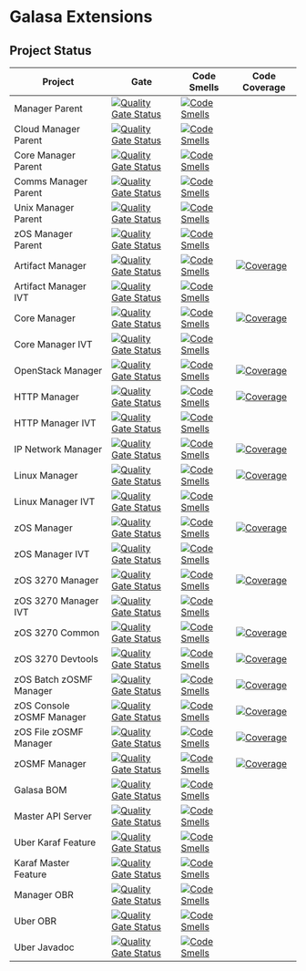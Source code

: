 # Galasa Extensions
## Project Status
| Project | Gate | Code Smells | Code Coverage |
| ------- | ---- | ----------- | ------------- |
| Manager Parent | [![Quality Gate Status](https://sonarqube.galasa.dev/api/project_badges/measure?project=dev.galasa%3Agalasa-managers-parent&metric=alert_status)](https://sonarqube.galasa.dev/dashboard?id=dev.galasa%3Agalasa-managers-parent) | [![Code Smells](https://sonarqube.galasa.dev/api/project_badges/measure?project=dev.galasa%3Agalasa-managers-parent&metric=code_smells)](https://sonarqube.galasa.dev/dashboard?id=dev.galasa%3Agalasa-managers-parent) |  |
| Cloud Manager Parent | [![Quality Gate Status](https://sonarqube.galasa.dev/api/project_badges/measure?project=dev.galasa%3Agalasa-managers-cloud-parent&metric=alert_status)](https://sonarqube.galasa.dev/dashboard?id=dev.galasa%3Agalasa-managers-cloud-parent) | [![Code Smells](https://sonarqube.galasa.dev/api/project_badges/measure?project=dev.galasa%3Agalasa-managers-cloud-parent&metric=code_smells)](https://sonarqube.galasa.dev/dashboard?id=dev.galasa%3Agalasa-managers-cloud-parent) |  |
| Core Manager Parent | [![Quality Gate Status](https://sonarqube.galasa.dev/api/project_badges/measure?project=dev.galasa%3Agalasa-managers-core-parent&metric=alert_status)](https://sonarqube.galasa.dev/dashboard?id=dev.galasa%3Agalasa-managers-core-parent) | [![Code Smells](https://sonarqube.galasa.dev/api/project_badges/measure?project=dev.galasa%3Agalasa-managers-core-parent&metric=code_smells)](https://sonarqube.galasa.dev/dashboard?id=dev.galasa%3Agalasa-managers-core-parent) |  |
| Comms Manager Parent | [![Quality Gate Status](https://sonarqube.galasa.dev/api/project_badges/measure?project=dev.galasa%3Agalasa-managers-comms-parent&metric=alert_status)](https://sonarqube.galasa.dev/dashboard?id=dev.galasa%3Agalasa-managers-comms-parent) | [![Code Smells](https://sonarqube.galasa.dev/api/project_badges/measure?project=dev.galasa%3Agalasa-managers-comms-parent&metric=code_smells)](https://sonarqube.galasa.dev/dashboard?id=dev.galasa%3Agalasa-managers-comms-parent) |  |
| Unix Manager Parent | [![Quality Gate Status](https://sonarqube.galasa.dev/api/project_badges/measure?project=dev.galasa%3Agalasa-managers-unix-parent&metric=alert_status)](https://sonarqube.galasa.dev/dashboard?id=dev.galasa%3Agalasa-managers-unix-parent) | [![Code Smells](https://sonarqube.galasa.dev/api/project_badges/measure?project=dev.galasa%3Agalasa-managers-unix-parent&metric=code_smells)](https://sonarqube.galasa.dev/dashboard?id=dev.galasa%3Agalasa-managers-unix-parent) |  |
| zOS Manager Parent | [![Quality Gate Status](https://sonarqube.galasa.dev/api/project_badges/measure?project=dev.galasa%3Agalasa-managers-zos-parent&metric=alert_status)](https://sonarqube.galasa.dev/dashboard?id=dev.galasa%3Agalasa-managers-zos-parent) | [![Code Smells](https://sonarqube.galasa.dev/api/project_badges/measure?project=dev.galasa%3Agalasa-managers-zos-parent&metric=code_smells)](https://sonarqube.galasa.dev/dashboard?id=dev.galasa%3Agalasa-managers-zos-parent) |  |
| Artifact Manager | [![Quality Gate Status](https://sonarqube.galasa.dev/api/project_badges/measure?project=dev.galasa%3Adev.galasa.artifact.manager&metric=alert_status)](https://sonarqube.galasa.dev/dashboard?id=dev.galasa%3Adev.galasa.artifact.manager) | [![Code Smells](https://sonarqube.galasa.dev/api/project_badges/measure?project=dev.galasa%3Adev.galasa.artifact.manager&metric=code_smells)](https://sonarqube.galasa.dev/dashboard?id=dev.galasa%3Adev.galasa.artifact.manager) | [![Coverage](https://sonarqube.galasa.dev/api/project_badges/measure?project=dev.galasa%3Adev.galasa.artifact.manager&metric=coverage)](https://sonarqube.galasa.dev/dashboard?id=dev.galasa%3Adev.galasa.artifact.manager) |
| Artifact Manager IVT | [![Quality Gate Status](https://sonarqube.galasa.dev/api/project_badges/measure?project=dev.galasa%3Adev.galasa.artifact.manager.ivt&metric=alert_status)](https://sonarqube.galasa.dev/dashboard?id=dev.galasa%3Adev.galasa.artifact.manager.ivt) | [![Code Smells](https://sonarqube.galasa.dev/api/project_badges/measure?project=dev.galasa%3Adev.galasa.artifact.manager.ivt&metric=code_smells)](https://sonarqube.galasa.dev/dashboard?id=dev.galasa%3Adev.galasa.artifact.manager.ivt) |  |
| Core Manager | [![Quality Gate Status](https://sonarqube.galasa.dev/api/project_badges/measure?project=dev.galasa%3Adev.galasa.core.manager&metric=alert_status)](https://sonarqube.galasa.dev/dashboard?id=dev.galasa%3Adev.galasa.core.manager) | [![Code Smells](https://sonarqube.galasa.dev/api/project_badges/measure?project=dev.galasa%3Adev.galasa.core.manager&metric=code_smells)](https://sonarqube.galasa.dev/dashboard?id=dev.galasa%3Adev.galasa.core.manager) | [![Coverage](https://sonarqube.galasa.dev/api/project_badges/measure?project=dev.galasa%3Adev.galasa.core.manager&metric=coverage)](https://sonarqube.galasa.dev/dashboard?id=dev.galasa%3Adev.galasa.core.manager) |
| Core Manager IVT | [![Quality Gate Status](https://sonarqube.galasa.dev/api/project_badges/measure?project=dev.galasa%3Adev.galasa.core.manager.ivt&metric=alert_status)](https://sonarqube.galasa.dev/dashboard?id=dev.galasa%3Adev.galasa.core.manager.ivt) | [![Code Smells](https://sonarqube.galasa.dev/api/project_badges/measure?project=dev.galasa%3Adev.galasa.core.manager.ivt&metric=code_smells)](https://sonarqube.galasa.dev/dashboard?id=dev.galasa%3Adev.galasa.core.manager.ivt) |  |
| OpenStack Manager | [![Quality Gate Status](https://sonarqube.galasa.dev/api/project_badges/measure?project=dev.galasa%3Adev.galasa.openstack.manager&metric=alert_status)](https://sonarqube.galasa.dev/dashboard?id=dev.galasa%3Adev.galasa.openstack.manager) | [![Code Smells](https://sonarqube.galasa.dev/api/project_badges/measure?project=dev.galasa%3Adev.galasa.openstack.manager&metric=code_smells)](https://sonarqube.galasa.dev/dashboard?id=dev.galasa%3Adev.galasa.openstack.manager) | [![Coverage](https://sonarqube.galasa.dev/api/project_badges/measure?project=dev.galasa%3Adev.galasa.openstack.manager&metric=coverage)](https://sonarqube.galasa.dev/dashboard?id=dev.galasa%3Adev.galasa.openstack.manager) |
| HTTP Manager | [![Quality Gate Status](https://sonarqube.galasa.dev/api/project_badges/measure?project=dev.galasa%3Adev.galasa.http.manager&metric=alert_status)](https://sonarqube.galasa.dev/dashboard?id=dev.galasa%3Adev.galasa.http.manager) | [![Code Smells](https://sonarqube.galasa.dev/api/project_badges/measure?project=dev.galasa%3Adev.galasa.http.manager&metric=code_smells)](https://sonarqube.galasa.dev/dashboard?id=dev.galasa%3Adev.galasa.http.manager) | [![Coverage](https://sonarqube.galasa.dev/api/project_badges/measure?project=dev.galasa%3Adev.galasa.http.manager&metric=coverage)](https://sonarqube.galasa.dev/dashboard?id=dev.galasa%3Adev.galasa.http.manager) |
| HTTP Manager IVT | [![Quality Gate Status](https://sonarqube.galasa.dev/api/project_badges/measure?project=dev.galasa%3Adev.galasa.http.manager.ivt&metric=alert_status)](https://sonarqube.galasa.dev/dashboard?id=dev.galasa%3Adev.galasa.http.manager.ivt) | [![Code Smells](https://sonarqube.galasa.dev/api/project_badges/measure?project=dev.galasa%3Adev.galasa.http.manager.ivt&metric=code_smells)](https://sonarqube.galasa.dev/dashboard?id=dev.galasa%3Adev.galasa.http.manager.ivt) |  |
| IP Network Manager | [![Quality Gate Status](https://sonarqube.galasa.dev/api/project_badges/measure?project=dev.galasa%3Adev.galasa.ipnetwork.manager&metric=alert_status)](https://sonarqube.galasa.dev/dashboard?id=dev.galasa%3Adev.galasa.ipnetwork.manager) | [![Code Smells](https://sonarqube.galasa.dev/api/project_badges/measure?project=dev.galasa%3Adev.galasa.ipnetwork.manager&metric=code_smells)](https://sonarqube.galasa.dev/dashboard?id=dev.galasa%3Adev.galasa.ipnetwork.manager) | [![Coverage](https://sonarqube.galasa.dev/api/project_badges/measure?project=dev.galasa%3Adev.galasa.ipnetwork.manager&metric=coverage)](https://sonarqube.galasa.dev/dashboard?id=dev.galasa%3Adev.galasa.ipnetwork.manager) |
| Linux Manager | [![Quality Gate Status](https://sonarqube.galasa.dev/api/project_badges/measure?project=dev.galasa%3Adev.galasa.linux.manager&metric=alert_status)](https://sonarqube.galasa.dev/dashboard?id=dev.galasa%3Adev.galasa.linux.manager) | [![Code Smells](https://sonarqube.galasa.dev/api/project_badges/measure?project=dev.galasa%3Adev.galasa.linux.manager&metric=code_smells)](https://sonarqube.galasa.dev/dashboard?id=dev.galasa%3Adev.galasa.linux.manager) | [![Coverage](https://sonarqube.galasa.dev/api/project_badges/measure?project=dev.galasa%3Adev.galasa.linux.manager&metric=coverage)](https://sonarqube.galasa.dev/dashboard?id=dev.galasa%3Adev.galasa.linux.manager) |
| Linux Manager IVT | [![Quality Gate Status](https://sonarqube.galasa.dev/api/project_badges/measure?project=dev.galasa%3Adev.galasa.linux.manager.ivt&metric=alert_status)](https://sonarqube.galasa.dev/dashboard?id=dev.galasa%3Adev.galasa.linux.manager.ivt) | [![Code Smells](https://sonarqube.galasa.dev/api/project_badges/measure?project=dev.galasa%3Adev.galasa.linux.manager.ivt&metric=code_smells)](https://sonarqube.galasa.dev/dashboard?id=dev.galasa%3Adev.galasa.linux.manager.ivt) |  |
| zOS Manager | [![Quality Gate Status](https://sonarqube.galasa.dev/api/project_badges/measure?project=dev.galasa%3Adev.galasa.zos.manager&metric=alert_status)](https://sonarqube.galasa.dev/dashboard?id=dev.galasa%3Adev.galasa.zos.manager) | [![Code Smells](https://sonarqube.galasa.dev/api/project_badges/measure?project=dev.galasa%3Adev.galasa.zos.manager&metric=code_smells)](https://sonarqube.galasa.dev/dashboard?id=dev.galasa%3Adev.galasa.zos.manager) | [![Coverage](https://sonarqube.galasa.dev/api/project_badges/measure?project=dev.galasa%3Adev.galasa.zos.manager&metric=coverage)](https://sonarqube.galasa.dev/dashboard?id=dev.galasa%3Adev.galasa.zos.manager) |
| zOS Manager IVT | [![Quality Gate Status](https://sonarqube.galasa.dev/api/project_badges/measure?project=dev.galasa%3Adev.galasa.zos.manager.ivt&metric=alert_status)](https://sonarqube.galasa.dev/dashboard?id=dev.galasa%3Adev.galasa.zos.manager.ivt) | [![Code Smells](https://sonarqube.galasa.dev/api/project_badges/measure?project=dev.galasa%3Adev.galasa.zos.manager.ivt&metric=code_smells)](https://sonarqube.galasa.dev/dashboard?id=dev.galasa%3Adev.galasa.zos.manager.ivt) |  |
| zOS 3270 Manager | [![Quality Gate Status](https://sonarqube.galasa.dev/api/project_badges/measure?project=dev.galasa%3Adev.galasa.zos3270.manager&metric=alert_status)](https://sonarqube.galasa.dev/dashboard?id=dev.galasa%3Adev.galasa.zos3270.manager) | [![Code Smells](https://sonarqube.galasa.dev/api/project_badges/measure?project=dev.galasa%3Adev.galasa.zos3270.manager&metric=code_smells)](https://sonarqube.galasa.dev/dashboard?id=dev.galasa%3Adev.galasa.zos3270.manager) | [![Coverage](https://sonarqube.galasa.dev/api/project_badges/measure?project=dev.galasa%3Adev.galasa.zos3270.manager&metric=coverage)](https://sonarqube.galasa.dev/dashboard?id=dev.galasa%3Adev.galasa.zos3270.manager) |
| zOS 3270 Manager IVT | [![Quality Gate Status](https://sonarqube.galasa.dev/api/project_badges/measure?project=dev.galasa%3Adev.galasa.zos3270.manager.ivt&metric=alert_status)](https://sonarqube.galasa.dev/dashboard?id=dev.galasa%3Adev.galasa.zos3270.manager.ivt) | [![Code Smells](https://sonarqube.galasa.dev/api/project_badges/measure?project=dev.galasa%3Adev.galasa.zos3270.manager.ivt&metric=code_smells)](https://sonarqube.galasa.dev/dashboard?id=dev.galasa%3Adev.galasa.zos3270.manager.ivt) |  |
| zOS 3270 Common | [![Quality Gate Status](https://sonarqube.galasa.dev/api/project_badges/measure?project=dev.galasa%3Adev.galasa.zos3270.common&metric=alert_status)](https://sonarqube.galasa.dev/dashboard?id=dev.galasa%3Adev.galasa.zos3270.common) | [![Code Smells](https://sonarqube.galasa.dev/api/project_badges/measure?project=dev.galasa%3Adev.galasa.zos3270.common&metric=code_smells)](https://sonarqube.galasa.dev/dashboard?id=dev.galasa%3Adev.galasa.zos3270.common) | [![Coverage](https://sonarqube.galasa.dev/api/project_badges/measure?project=dev.galasa%3Adev.galasa.zos3270.common&metric=coverage)](https://sonarqube.galasa.dev/dashboard?id=dev.galasa%3Adev.galasa.zos3270.common) |
| zOS 3270 Devtools | [![Quality Gate Status](https://sonarqube.galasa.dev/api/project_badges/measure?project=dev.galasa%3Adev.galasa.zos3270.devtools&metric=alert_status)](https://sonarqube.galasa.dev/dashboard?id=dev.galasa%3Adev.galasa.zos3270.devtools) | [![Code Smells](https://sonarqube.galasa.dev/api/project_badges/measure?project=dev.galasa%3Adev.galasa.zos3270.devtools&metric=code_smells)](https://sonarqube.galasa.dev/dashboard?id=dev.galasa%3Adev.galasa.zos3270.devtools) | [![Coverage](https://sonarqube.galasa.dev/api/project_badges/measure?project=dev.galasa%3Adev.galasa.zos3270.devtools&metric=coverage)](https://sonarqube.galasa.dev/dashboard?id=dev.galasa%3Adev.galasa.zos3270.devtools) |
| zOS Batch zOSMF Manager | [![Quality Gate Status](https://sonarqube.galasa.dev/api/project_badges/measure?project=dev.galasa%3Adev.galasa.zosbatch.zosmf.manager&metric=alert_status)](https://sonarqube.galasa.dev/dashboard?id=dev.galasa%3Adev.galasa.zosbatch.zosmf.manager) | [![Code Smells](https://sonarqube.galasa.dev/api/project_badges/measure?project=dev.galasa%3Adev.galasa.zosbatch.zosmf.manager&metric=code_smells)](https://sonarqube.galasa.dev/dashboard?id=dev.galasa%3Adev.galasa.zosbatch.zosmf.manager) | [![Coverage](https://sonarqube.galasa.dev/api/project_badges/measure?project=dev.galasa%3Adev.galasa.zosbatch.zosmf.manager&metric=coverage)](https://sonarqube.galasa.dev/dashboard?id=dev.galasa%3Adev.galasa.zosbatch.zosmf.manager) |
| zOS Console zOSMF Manager | [![Quality Gate Status](https://sonarqube.galasa.dev/api/project_badges/measure?project=dev.galasa%3Adev.galasa.zosconsole.zosmf.manager&metric=alert_status)](https://sonarqube.galasa.dev/dashboard?id=dev.galasa%3Adev.galasa.zosconsole.zosmf.manager) | [![Code Smells](https://sonarqube.galasa.dev/api/project_badges/measure?project=dev.galasa%3Adev.galasa.zosconsole.zosmf.manager&metric=code_smells)](https://sonarqube.galasa.dev/dashboard?id=dev.galasa%3Adev.galasa.zosconsole.zosmf.manager) | [![Coverage](https://sonarqube.galasa.dev/api/project_badges/measure?project=dev.galasa%3Adev.galasa.zosconsole.zosmf.manager&metric=coverage)](https://sonarqube.galasa.dev/dashboard?id=dev.galasa%3Adev.galasa.zosconsole.zosmf.manager) |
| zOS File zOSMF Manager | [![Quality Gate Status](https://sonarqube.galasa.dev/api/project_badges/measure?project=dev.galasa%3Adev.galasa.zosfile.zosmf.manager&metric=alert_status)](https://sonarqube.galasa.dev/dashboard?id=dev.galasa%3Adev.galasa.zosfile.zosmf.manager) | [![Code Smells](https://sonarqube.galasa.dev/api/project_badges/measure?project=dev.galasa%3Adev.galasa.zosfile.zosmf.manager&metric=code_smells)](https://sonarqube.galasa.dev/dashboard?id=dev.galasa%3Adev.galasa.zosfile.zosmf.manager) | [![Coverage](https://sonarqube.galasa.dev/api/project_badges/measure?project=dev.galasa%3Adev.galasa.zosfile.zosmf.manager&metric=coverage)](https://sonarqube.galasa.dev/dashboard?id=dev.galasa%3Adev.galasa.zosfile.zosmf.manager) |
| zOSMF Manager | [![Quality Gate Status](https://sonarqube.galasa.dev/api/project_badges/measure?project=dev.galasa%3Adev.galasa.zosmf.manager&metric=alert_status)](https://sonarqube.galasa.dev/dashboard?id=dev.galasa%3Adev.galasa.zosmf.manager) | [![Code Smells](https://sonarqube.galasa.dev/api/project_badges/measure?project=dev.galasa%3Adev.galasa.zosmf.manager&metric=code_smells)](https://sonarqube.galasa.dev/dashboard?id=dev.galasa%3Adev.galasa.zosmf.manager) | [![Coverage](https://sonarqube.galasa.dev/api/project_badges/measure?project=dev.galasa%3Adev.galasa.zosmf.manager&metric=coverage)](https://sonarqube.galasa.dev/dashboard?id=dev.galasa%3Adev.galasa.zosmf.manager) |
| Galasa BOM | [![Quality Gate Status](https://sonarqube.galasa.dev/api/project_badges/measure?project=dev.galasa%3Agalasa-bom&metric=alert_status)](https://sonarqube.galasa.dev/dashboard?id=dev.galasa%3Agalasa-bom) | [![Code Smells](https://sonarqube.galasa.dev/api/project_badges/measure?project=dev.galasa%3Agalasa-bom&metric=code_smells)](https://sonarqube.galasa.dev/dashboard?id=dev.galasa%3Agalasa-bom) |  |
| Master API Server | [![Quality Gate Status](https://sonarqube.galasa.dev/api/project_badges/measure?project=dev.galasa%3Agalasa-master-api-server&metric=alert_status)](https://sonarqube.galasa.dev/dashboard?id=dev.galasa%3Agalasa-master-api-server) | [![Code Smells](https://sonarqube.galasa.dev/api/project_badges/measure?project=dev.galasa%3Agalasa-master-api-server&metric=code_smells)](https://sonarqube.galasa.dev/dashboard?id=dev.galasa%3Agalasa-master-api-server) |  |
| Uber Karaf Feature | [![Quality Gate Status](https://sonarqube.galasa.dev/api/project_badges/measure?project=dev.galasa%3Adev.galasa.uber.karaffeature&metric=alert_status)](https://sonarqube.galasa.dev/dashboard?id=dev.galasa%3Adev.galasa.uber.karaffeature) | [![Code Smells](https://sonarqube.galasa.dev/api/project_badges/measure?project=dev.galasa%3Adev.galasa.uber.karaffeature&metric=code_smells)](https://sonarqube.galasa.dev/dashboard?id=dev.galasa%3Adev.galasa.uber.karaffeature) |  |
| Karaf Master Feature | [![Quality Gate Status](https://sonarqube.galasa.dev/api/project_badges/measure?project=dev.galasa%3Adev.galasa.karaf.master.api.feature&metric=alert_status)](https://sonarqube.galasa.dev/dashboard?id=dev.galasa%3Adev.galasa.karaf.master.api.feature) | [![Code Smells](https://sonarqube.galasa.dev/api/project_badges/measure?project=dev.galasa%3Adev.galasa.karaf.master.api.feature&metric=code_smells)](https://sonarqube.galasa.dev/dashboard?id=dev.galasa%3Adev.galasa.karaf.master.api.feature) |  |
| Manager OBR | [![Quality Gate Status](https://sonarqube.galasa.dev/api/project_badges/measure?project=dev.galasa%3Adev.galasa.managers.obr&metric=alert_status)](https://sonarqube.galasa.dev/dashboard?id=dev.galasa%3Adev.galasa.managers.obr) | [![Code Smells](https://sonarqube.galasa.dev/api/project_badges/measure?project=dev.galasa%3Adev.galasa.managers.obr&metric=code_smells)](https://sonarqube.galasa.dev/dashboard?id=dev.galasa%3Adev.galasa.managers.obr) |  |
| Uber OBR | [![Quality Gate Status](https://sonarqube.galasa.dev/api/project_badges/measure?project=dev.galasa%3Adev.galasa.uber.obr&metric=alert_status)](https://sonarqube.galasa.dev/dashboard?id=dev.galasa%3Adev.galasa.uber.obr) | [![Code Smells](https://sonarqube.galasa.dev/api/project_badges/measure?project=dev.galasa%3Adev.galasa.uber.obr&metric=code_smells)](https://sonarqube.galasa.dev/dashboard?id=dev.galasa%3Adev.galasa.uber.obr) |  |
| Uber Javadoc | [![Quality Gate Status](https://sonarqube.galasa.dev/api/project_badges/measure?project=dev.galasa%3Agalasa-uber-javadoc&metric=alert_status)](https://sonarqube.galasa.dev/dashboard?id=dev.galasa%3Agalasa-uber-javadoc) | [![Code Smells](https://sonarqube.galasa.dev/api/project_badges/measure?project=dev.galasa%3Agalasa-uber-javadoc&metric=code_smells)](https://sonarqube.galasa.dev/dashboard?id=dev.galasa%3Agalasa-uber-javadoc) |  |

